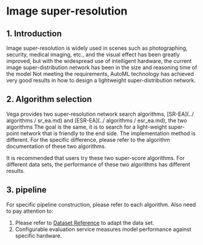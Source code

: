 # Image super-resolution

## 1. Introduction

Image super-resolution is widely used in scenes such as photographing, security, medical imaging, etc., and the visual effect has been greatly improved, but with the widespread use of intelligent hardware, the current image super-distribution network has been in the size and reasoning time of the model Not meeting the requirements, AutoML technology has achieved very good results in how to design a lightweight super-distribution network.

## 2. Algorithm selection

Vega provides two super-resolution network search algorithms, [SR-EA](../ algorithms / sr_ea.md) and [ESR-EA](../ algorithms / esr_ea.md), the two algorithms The goal is the same, it is to search for a light-weight super-point network that is friendly to the end side. The implementation method is different. For the specific difference, please refer to the algorithm documentation of these two algorithms.

It is recommended that users try these two super-score algorithms. For different data sets, the performance of these two algorithms has different results.

## 3. pipeline

For specific pipeline construction, please refer to each algorithm. Also need to pay attention to:

1. Please refer to [Dataset Reference](../developer/datasets.md) to adapt the data set.
2. Configurable evaluation service measures model performance against specific hardware.
